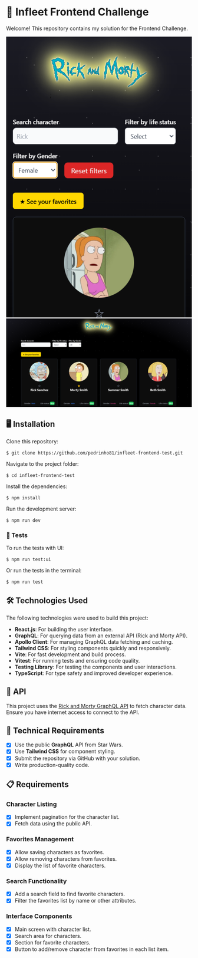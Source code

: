 # 🚀 Infleet Frontend Challenge

Welcome! This repository contains my solution for the Frontend Challenge.

![Desktop Prototype](/public/prototypeDesktop.png)
![Mobile Prototype](/public/prototypeMobile.png)

## 🖥️ Installation  

Clone this repository:

    $ git clone https://github.com/pedrinho81/infleet-frontend-test.git

Navigate to the project folder:

    $ cd infleet-frontend-test

Install the dependencies:

    $ npm install

Run the development server:

    $ npm run dev

### 🧪 Tests

To run the tests with UI:

    $ npm run test:ui

Or run the tests in the terminal:

    $ npm run test


## 🛠️ Technologies Used

The following technologies were used to build this project:

- **React.js**: For building the user interface.
- **GraphQL**: For querying data from an external API (Rick and Morty API).
- **Apollo Client**: For managing GraphQL data fetching and caching.
- **Tailwind CSS**: For styling components quickly and responsively.
- **Vite**: For fast development and build process.
- **Vitest**: For running tests and ensuring code quality.
- **Testing Library**: For testing the components and user interactions.
- **TypeScript**: For type safety and improved developer experience.

## 📡 API

This project uses the [Rick and Morty GraphQL API](https://rickandmortyapi.com/graphql) to fetch character data. Ensure you have internet access to connect to the API.

## 🎯 Technical Requirements

- [X] Use the public **GraphQL** API from Star Wars.
- [X] Use **Tailwind CSS** for component styling.
- [X] Submit the repository via GitHub with your solution.
- [X] Write production-quality code.

## 📋 Requirements

### Character Listing
- [X] Implement pagination for the character list.
- [X] Fetch data using the public API.

### Favorites Management
- [X] Allow saving characters as favorites.
- [X] Allow removing characters from favorites.
- [X] Display the list of favorite characters.

### Search Functionality
- [X] Add a search field to find favorite characters.
- [X] Filter the favorites list by name or other attributes.

### Interface Components
- [X] Main screen with character list.
- [X] Search area for characters.
- [X] Section for favorite characters.
- [X] Button to add/remove character from favorites in each list item.
